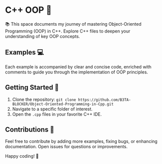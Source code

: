 

# C++ OOP  🚀

📚 This space documents my journey of mastering Object-Oriented Programming (OOP) in C++. Explore C++ files to deepen your understanding of key OOP concepts.

## Examples 💻

Each example is accompanied by clear and concise code, enriched with comments to guide you through the implementation of OOP principles.

## Getting Started 🏁

1. Clone the repository: `git clone https://github.com/B3TA-BLOCKER/Object-Oriented-Programming-in-Cpp.git`
2. Navigate to a specific folder of interest.
3. Open the `.cpp` files in your favorite C++ IDE.

## Contributions 🤝

Feel free to contribute by adding more examples, fixing bugs, or enhancing documentation. Open issues for questions or improvements.


Happy coding! 🌟
